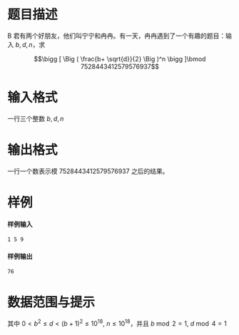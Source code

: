 
# 题目描述

B 君有两个好朋友，他们叫宁宁和冉冉。有一天，冉冉遇到了一个有趣的题目：输入 $b, d, n$，求

$$\bigg [ \Big ( \frac{b+ \sqrt{d}}{2} \Big )^n \bigg ]\bmod 7528443412579576937$$

# 输入格式

一行三个整数 $b,d,n$

# 输出格式

一行一个数表示模 $7528443412579576937$ 之后的结果。

# 样例

#### 样例输入
```plain
1 5 9
```

#### 样例输出
```plain
76
```

# 数据范围与提示

其中 $0<b^2 \leq d <(b+1)^2 \leq 10^{18}, \ n \leq 10^{18}$，并且 $b \bmod 2=1, \ d \bmod 4=1$

